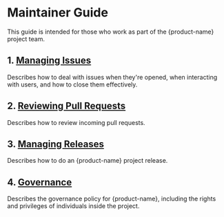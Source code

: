 # Maintainer Guide

This guide is intended for those who work as part of the {product-name} project team.

## 1. [Managing Issues](issues.md)

Describes how to deal with issues when they're opened, when interacting with users, and how to close them effectively.

## 2. [Reviewing Pull Requests](pull-requests.md)

Describes how to review incoming pull requests.

## 3. [Managing Releases](releases.md)

Describes how to do an {product-name} project release.

## 4. [Governance](governance.md)

Describes the governance policy for {product-name}, including the rights and privileges of individuals inside the project.
